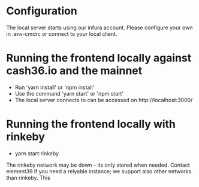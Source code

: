 # Configuration

The local server starts using our infura account. Please configure your own in .env-cmdrc or connect to your local client.   

# Running the frontend locally against cash36.io and the mainnet

- Run 'yarn install' or 'npm install'
- Use the command 'yarn start' or 'npm start'
- The local server connects to can be accessed on http://localhost:3000/


# Running the frontend locally with rinkeby

- yarn start:rinkeby

The rinkeby network may be down - its only stared when needed. Contact element36 if you need a relyable instance; we support also other networks than rinkeby. This 



